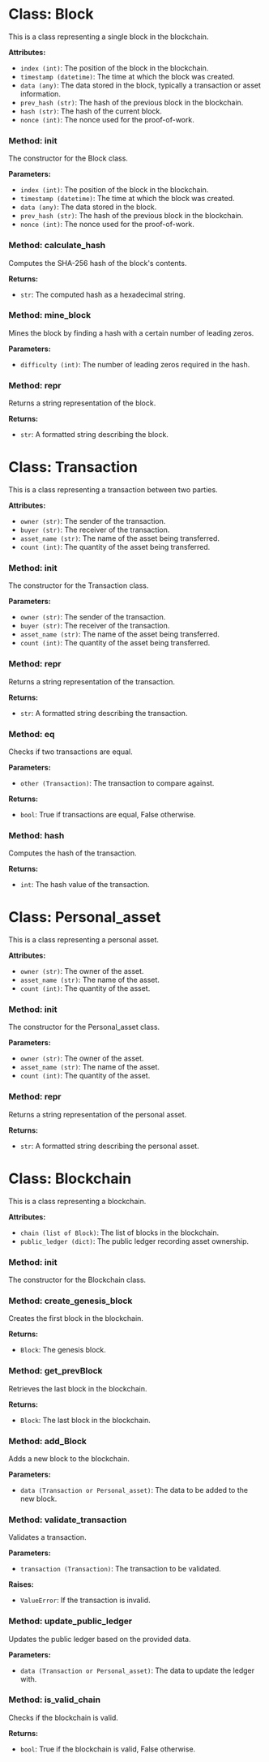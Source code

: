 # Class: Block

This is a class representing a single block in the blockchain.

**Attributes:**
- `index (int)`: The position of the block in the blockchain.
- `timestamp (datetime)`: The time at which the block was created.
- `data (any)`: The data stored in the block, typically a transaction or asset information.
- `prev_hash (str)`: The hash of the previous block in the blockchain.
- `hash (str)`: The hash of the current block.
- `nonce (int)`: The nonce used for the proof-of-work.

### Method: __init__

The constructor for the Block class.

**Parameters:**
- `index (int)`: The position of the block in the blockchain.
- `timestamp (datetime)`: The time at which the block was created.
- `data (any)`: The data stored in the block.
- `prev_hash (str)`: The hash of the previous block in the blockchain.
- `nonce (int)`: The nonce used for the proof-of-work.

### Method: calculate_hash

Computes the SHA-256 hash of the block's contents.

**Returns:**
- `str`: The computed hash as a hexadecimal string.

### Method: mine_block

Mines the block by finding a hash with a certain number of leading zeros.

**Parameters:**
- `difficulty (int)`: The number of leading zeros required in the hash.

### Method: __repr__

Returns a string representation of the block.

**Returns:**
- `str`: A formatted string describing the block.

# Class: Transaction

This is a class representing a transaction between two parties.

**Attributes:**
- `owner (str)`: The sender of the transaction.
- `buyer (str)`: The receiver of the transaction.
- `asset_name (str)`: The name of the asset being transferred.
- `count (int)`: The quantity of the asset being transferred.

### Method: __init__

The constructor for the Transaction class.

**Parameters:**
- `owner (str)`: The sender of the transaction.
- `buyer (str)`: The receiver of the transaction.
- `asset_name (str)`: The name of the asset being transferred.
- `count (int)`: The quantity of the asset being transferred.

### Method: __repr__

Returns a string representation of the transaction.

**Returns:**
- `str`: A formatted string describing the transaction.

### Method: __eq__

Checks if two transactions are equal.

**Parameters:**
- `other (Transaction)`: The transaction to compare against.

**Returns:**
- `bool`: True if transactions are equal, False otherwise.

### Method: __hash__

Computes the hash of the transaction.

**Returns:**
- `int`: The hash value of the transaction.

# Class: Personal_asset

This is a class representing a personal asset.

**Attributes:**
- `owner (str)`: The owner of the asset.
- `asset_name (str)`: The name of the asset.
- `count (int)`: The quantity of the asset.

### Method: __init__

The constructor for the Personal_asset class.

**Parameters:**
- `owner (str)`: The owner of the asset.
- `asset_name (str)`: The name of the asset.
- `count (int)`: The quantity of the asset.

### Method: __repr__

Returns a string representation of the personal asset.

**Returns:**
- `str`: A formatted string describing the personal asset.

# Class: Blockchain

This is a class representing a blockchain.

**Attributes:**
- `chain (list of Block)`: The list of blocks in the blockchain.
- `public_ledger (dict)`: The public ledger recording asset ownership.

### Method: __init__

The constructor for the Blockchain class.

### Method: create_genesis_block

Creates the first block in the blockchain.

**Returns:**
- `Block`: The genesis block.

### Method: get_prevBlock

Retrieves the last block in the blockchain.

**Returns:**
- `Block`: The last block in the blockchain.

### Method: add_Block

Adds a new block to the blockchain.

**Parameters:**
- `data (Transaction or Personal_asset)`: The data to be added to the new block.

### Method: validate_transaction

Validates a transaction.

**Parameters:**
- `transaction (Transaction)`: The transaction to be validated.

**Raises:**
- `ValueError`: If the transaction is invalid.

### Method: update_public_ledger

Updates the public ledger based on the provided data.

**Parameters:**
- `data (Transaction or Personal_asset)`: The data to update the ledger with.

### Method: is_valid_chain

Checks if the blockchain is valid.

**Returns:**
- `bool`: True if the blockchain is valid, False otherwise.
